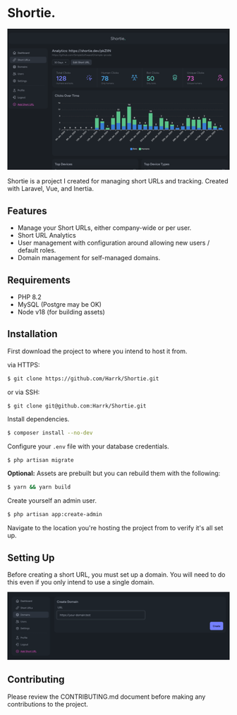# Shortie.
![img.webp](img.webp)

Shortie is a project I created for managing short URLs and tracking.
Created with Laravel, Vue, and Inertia.

## Features
* Manage your Short URLs, either company-wide or per user.
* Short URL Analytics
* User management with configuration around allowing new users / default roles.
* Domain management for self-managed domains.

## Requirements
* PHP 8.2
* MySQL (Postgre may be OK)
* Node v18 (for building assets)

## Installation
First download the project to where you intend to host it from.

via HTTPS:
```bash
$ git clone https://github.com/Harrk/Shortie.git
```

or via SSH:
```
$ git clone git@github.com:Harrk/Shortie.git
```

Install dependencies.
```bash
$ composer install --no-dev
```

Configure your `.env` file with your database credentials.
```bash
$ php artisan migrate
```

**Optional:** Assets are prebuilt but you can rebuild them with the following:
```bash
$ yarn && yarn build
```

Create yourself an admin user.
```bash
$ php artisan app:create-admin
```

Navigate to the location you're hosting the project from to verify it's all set up.

## Setting Up
Before creating a short URL, you must set up a domain. You will need to do
this even if you only intend to use a single domain.

![img-setup.png](img-setup.png)

## Contributing
Please review the CONTRIBUTING.md document before making any contributions
to the project.

